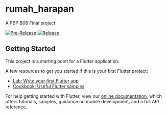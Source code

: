 # rumah_harapan

A PBP B08 Final project.

[![Pre-Release](https://github.com/sabynn/temenin-isoman-mobileapp/actions/workflows/pre-release.yml/badge.svg)](https://github.com/zuhalal/rumah-harapan-mobile/actions/workflows/pre-release.yml)
[![Release](https://github.com/sabynn/temenin-isoman-mobileapp/actions/workflows/release.yml/badge.svg)](https://github.com/zuhalal/rumah-harapan-mobile/actions/workflows/release.yml)

## Getting Started

This project is a starting point for a Flutter application.

A few resources to get you started if this is your first Flutter project:

- [Lab: Write your first Flutter app](https://flutter.dev/docs/get-started/codelab)
- [Cookbook: Useful Flutter samples](https://flutter.dev/docs/cookbook)

For help getting started with Flutter, view our
[online documentation](https://flutter.dev/docs), which offers tutorials,
samples, guidance on mobile development, and a full API reference.
